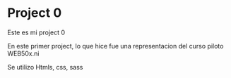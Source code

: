 # Project 0
Este es mi project 0

En este primer project, lo que hice fue una representacion del curso piloto WEB50x.ni

Se utilizo Htmls, css, sass
